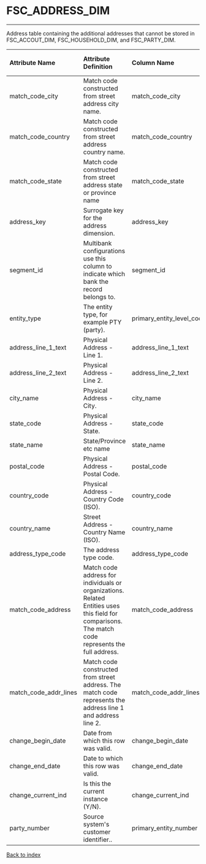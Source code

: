# FSC_ADDRESS_DIM

---

Address table containing the additional addresses that cannot be stored in FSC_ACCOUT_DIM, FSC_HOUSEHOLD_DIM, and FSC_PARTY_DIM.

| Attribute Name        | Attribute Definition                                                                                                                               | Column Name               | Column Data Type   | Column Null Option   | Column Is PK   | Column Is FK   |
|:----------------------|:---------------------------------------------------------------------------------------------------------------------------------------------------|:--------------------------|:-------------------|:---------------------|:---------------|:---------------|
| match_code_city       | Match code constructed from street address city name.                                                                                              | match_code_city           | VARCHAR2(30)       | Null                 | No             | No             |
| match_code_country    | Match code constructed from street address country name.                                                                                           | match_code_country        | VARCHAR2(15)       | Null                 | No             | No             |
| match_code_state      | Match code constructed from street address state or province name                                                                                  | match_code_state          | VARCHAR2(15)       | Null                 | No             | No             |
| address_key           | Surrogate key for the address dimension.                                                                                                           | address_key               | NUMBER(12)         | Not Null             | Yes            | No             |
| segment_id            | Multibank configurations use this column to indicate which bank the record belongs to.                                                             | segment_id                | VARCHAR2(128)      | Not Null             | Yes            | No             |
| entity_type           | The entity type, for example PTY (party).                                                                                                          | primary_entity_level_code | CHAR(3)            | Null                 | No             | No             |
| address_line_1_text   | Physical Address - Line 1.                                                                                                                         | address_line_1_text       | VARCHAR2(35)       | Null                 | No             | No             |
| address_line_2_text   | Physical Address - Line 2.                                                                                                                         | address_line_2_text       | VARCHAR2(35)       | Null                 | No             | No             |
| city_name             | Physical Address - City.                                                                                                                           | city_name                 | VARCHAR2(35)       | Null                 | No             | No             |
| state_code            | Physical Address - State.                                                                                                                          | state_code                | CHAR(3)            | Null                 | No             | No             |
| state_name            | State/Province etc name                                                                                                                            | state_name                | VARCHAR2(35)       | Null                 | No             | No             |
| postal_code           | Physical Address - Postal Code.                                                                                                                    | postal_code               | CHAR(10)           | Null                 | No             | No             |
| country_code          | Physical Address - Country Code (ISO).                                                                                                             | country_code              | CHAR(3)            | Null                 | No             | No             |
| country_name          | Street Address - Country Name (ISO).                                                                                                               | country_name              | VARCHAR2(100)      | Null                 | No             | No             |
| address_type_code     | The address type code.                                                                                                                             | address_type_code         | VARCHAR2(20)       | Null                 | No             | No             |
| match_code_address    | Match code address for individuals or organizations. Related Entities uses this field for comparisons. The match code represents the full address. | match_code_address        | VARCHAR2(140)      | Null                 | No             | No             |
| match_code_addr_lines | Match code constructed from street address. The match code represents the address line 1 and address line 2.                                       | match_code_addr_lines     | VARCHAR2(80)       | Null                 | No             | No             |
| change_begin_date     | Date from which this row was valid.                                                                                                                | change_begin_date         | DATE               | Null                 | No             | No             |
| change_end_date       | Date to which this row was valid.                                                                                                                  | change_end_date           | DATE               | Not Null             | No             | No             |
| change_current_ind    | Is this the current instance (Y/N).                                                                                                                | change_current_ind        | CHAR(1)            | Not Null             | No             | No             |
| party_number          | Source system's customer identifier..                                                                                                              | primary_entity_number     | VARCHAR2(50)       | Null                 | No             | Yes            |

[Back to index](./README.md)